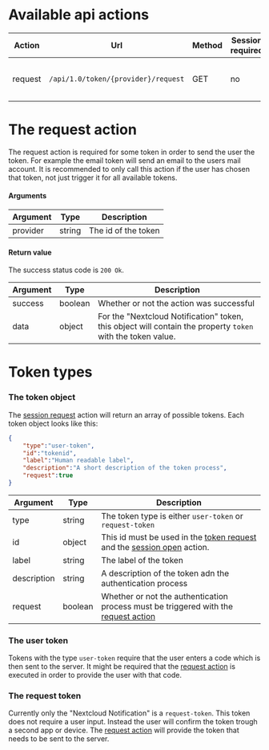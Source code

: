 # Available api actions
| Action | Url | Method | Session required | Description |
| --- | --- | --- | --- | --- |
| request | `/api/1.0/token/{provider}/request` | GET | no | Requests a token with the provider |


# The request action
The request action is required for some token in order to send the user the token.
For example the email token will send an email to the users mail account.
It is recommended to only call this action if the user has chosen that token, not just trigger it for all available tokens.

#### Arguments
| Argument | Type | Description |
| --- | --- | --- |
| provider | string | The id of the token |

#### Return value
The success status code is `200 Ok`.

| Argument | Type | Description |
| --- | --- | --- |
| success | boolean | Whether or not the action was successful |
| data | object | For the "Nextcloud Notification" token, this object will contain the property `token` with the token value. |


# Token types

### The token object
The [session request](./Session-Api#the-request-action) action will return an array of possible tokens.
Each token object looks like this:

```json
{
    "type":"user-token",
    "id":"tokenid",
    "label":"Human readable label",
    "description":"A short description of the token process",
    "request":true
}
```

| Argument | Type | Description |
| --- | --- | --- |
| type | string | The token type is either `user-token` or `request-token` |
| id | object | This id must be used in the [token request](#the-request-action) and the [session open](./Session-Api#the-open-action) action. |
| label | string | The label of the token |
| description | string | A description of the token adn the authentication process |
| request | boolean | Whether or not the authentication process must be triggered with the [request action](#the-request-action) |


### The user token
Tokens with the type `user-token` require that the user enters a code which is then sent to the server.
It might be required that the [request action](#the-request-action) is executed in order to provide the user with that code.

### The request token
Currently only the "Nextcloud Notification" is a `request-token`.
This token does not require a user input.
Instead the user will confirm the token trough a second app or device.
The [request action](#the-request-action) will provide the token that needs to be sent to the server.